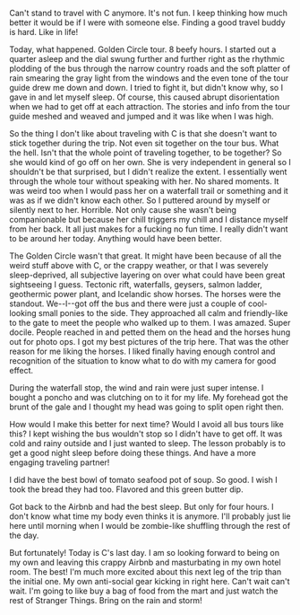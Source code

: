 Can't stand to travel with C anymore. It's not fun. I keep thinking how much better it would be if I were with someone else. Finding a good travel buddy is hard. Like in life!

Today, what happened. Golden Circle tour. 8 beefy hours. I started out a quarter asleep and the dial swung further and further right as the rhythmic plodding of the bus through the narrow country roads and the soft platter of rain smearing the gray light from the windows and the even tone of the tour guide drew me down and down. I tried to fight it, but didn't know why, so I gave in and let myself sleep. Of course, this caused abrupt disorientation when we had to get off at each attraction. The stories and info from the tour guide meshed and weaved and jumped and it was like when I was high.

So the thing I don't like about traveling with C is that she doesn't want to stick together during the trip. Not even sit together on the tour bus. What the hell. Isn't that the whole point of traveling together, to be together? So she would kind of go off on her own. She is very independent in general so I shouldn't be that surprised, but I didn't realize the extent. I essentially went through the whole tour without speaking with her. No shared moments. It was weird too when I would pass her on a waterfall trail or something and it was as if we didn't know each other. So I puttered around by myself or silently next to her. Horrible. Not only cause she wasn't being companionable but because her chill triggers my chill and I distance myself from her back. It all just makes for a fucking no fun time. I really didn't want to be around her today. Anything would have been better.

The Golden Circle wasn't that great. It might have been because of all the weird stuff above with C, or the crappy weather, or that I was severely sleep-deprived, all subjective layering on over what could have been great sightseeing I guess. Tectonic rift, waterfalls, geysers, salmon ladder, geothermic power plant, and Icelandic show horses. The horses were the standout. We--I--got off the bus and there were just a couple of cool-looking small ponies to the side. They approached all calm and friendly-like to the gate to meet the people who walked up to them. I was amazed. Super docile. People reached in and petted them on the head and the horses hung out for photo ops. I got my best pictures of the trip here. That was the other reason for me liking the horses. I liked finally having enough control and recognition of the situation to know what to do with my camera for good effect.

During the waterfall stop, the wind and rain were just super intense. I bought a poncho and was clutching on to it for my life. My forehead got the brunt of the gale and I thought my head was going to split open right then.

How would I make this better for next time? Would I avoid all bus tours like this? I kept wishing the bus wouldn't stop so I didn't have to get off. It was cold and rainy outside and I just wanted to sleep. The lesson probably is to get a good night sleep before doing these things. And have a more engaging traveling partner!

I did have the best bowl of tomato seafood pot of soup. So good. I wish I took the bread they had too. Flavored and this green butter dip.

Got back to the Airbnb and had the best sleep. But only for four hours. I don't know what time my body even thinks it is anymore. I'll probably just lie here until morning when I would be zombie-like shuffling through the rest of the day.

But fortunately! Today is C's last day. I am so looking forward to being on my own and leaving this crappy Airbnb and masturbating in my own hotel room. The best! I'm much more excited about this next leg of the trip than the initial one. My own anti-social gear kicking in right here. Can't wait can't wait. I'm going to like buy a bag of food from the mart and just watch the rest of Stranger Things. Bring on the rain and storm!
